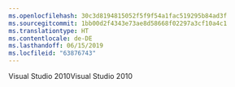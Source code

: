 ```yaml
---
ms.openlocfilehash: 30c3d8194815052f5f9f54a1fac519295b84ad3f
ms.sourcegitcommit: 1bb00d2f4343e73ae8d58668f02297a3cf10a4c1
ms.translationtype: HT
ms.contentlocale: de-DE
ms.lasthandoff: 06/15/2019
ms.locfileid: "63876743"
---
```

<span data-ttu-id="bc920-101">Visual Studio 2010</span><span class="sxs-lookup"><span data-stu-id="bc920-101">Visual Studio 2010</span></span>